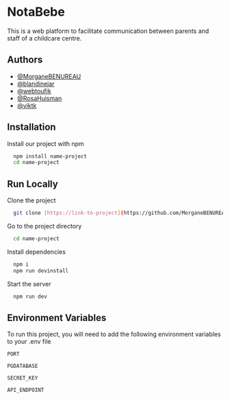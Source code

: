 # NotaBebe

This is a web platform to facilitate communication between parents and staff of a childcare centre.


## Authors

- [@MorganeBENUREAU](https://github.com/MorganeBENUREAU)
- [@blandinejar](https://github.com/blandinejar)
- [@webtoufik](https://github.com/webtoufik)
- [@RosaHuisman](https://github.com/RosaHuisman)
- [@viktk](https://github.com/viktk)

  
## Installation

Install our project with npm

```bash
  npm install name-project
  cd name-project
```
    
## Run Locally

Clone the project

```bash
  git clone [https://link-to-project](https://github.com/MorganeBENUREAU/projet-oclock-notabebe)
```

Go to the project directory

```bash
  cd name-project
```

Install dependencies

```bash
  npm i
  npm run devinstall
```

Start the server

```bash
  npm run dev
```

  
## Environment Variables

To run this project, you will need to add the following environment variables to your .env file

`PORT`

`PGDATABASE`

`SECRET_KEY`

`API_ENDPOINT`
